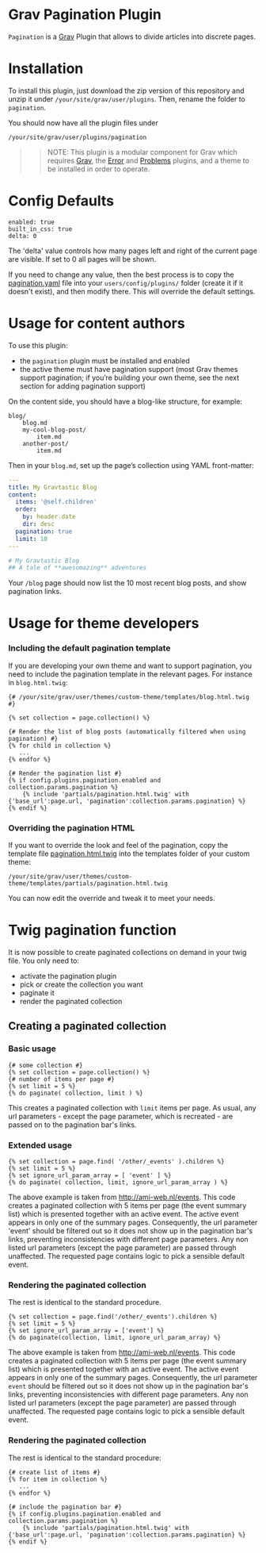 # Grav Pagination Plugin


`Pagination` is a [Grav][grav] Plugin that allows to divide articles into discrete pages.


# Installation

To install this plugin, just download the zip version of this repository and unzip it under `/your/site/grav/user/plugins`. Then, rename the folder to `pagination`.

You should now have all the plugin files under

	/your/site/grav/user/plugins/pagination

>> NOTE: This plugin is a modular component for Grav which requires [Grav](http://github.com/getgrav/grav), the [Error](https://github.com/getgrav/grav-plugin-error) and [Problems](https://github.com/getgrav/grav-plugin-problems) plugins, and a theme to be installed in order to operate.

# Config Defaults

```
enabled: true
built_in_css: true
delta: 0
```

The 'delta' value controls how many pages left and right of the current page are visible. If set to 0 all pages will be shown.

If you need to change any value, then the best process is to copy the [pagination.yaml](pagination.yaml) file into your `users/config/plugins/` folder (create it if it doesn't exist), and then modify there.  This will override the default settings.

# Usage for content authors

To use this plugin:

- the `pagination` plugin must be installed and enabled
- the active theme must have pagination support (most Grav themes support pagination; if you’re building your own theme, see the next section for adding pagination support)

On the content side, you should have a blog-like structure, for example:

```
blog/
    blog.md
    my-cool-blog-post/
        item.md
    another-post/
        item.md
```

Then in your `blog.md`, set up the page’s collection using YAML front-matter:

```yaml
---
title: My Gravtastic Blog
content:
  items: '@self.children'
  order:
    by: header.date
    dir: desc
  pagination: true
  limit: 10
---

# My Gravtastic Blog
## A tale of **awesomazing** adventures
```

Your `/blog` page should now list the 10 most recent blog posts, and show pagination links.


# Usage for theme developers

### Including the default pagination template

If you are developing your own theme and want to support pagination, you need to include the pagination template in the relevant pages. For instance in `blog.html.twig`:

```twig
{# /your/site/grav/user/themes/custom-theme/templates/blog.html.twig #}

{% set collection = page.collection() %}

{# Render the list of blog posts (automatically filtered when using pagination) #}
{% for child in collection %}
   ...
{% endfor %}

{# Render the pagination list #}
{% if config.plugins.pagination.enabled and collection.params.pagination %}
    {% include 'partials/pagination.html.twig' with {'base_url':page.url, 'pagination':collection.params.pagination} %}
{% endif %}
```

### Overriding the pagination HTML

If you want to override the look and feel of the pagination, copy the template file [pagination.html.twig][pagination] into the templates folder of your custom theme:

```
/your/site/grav/user/themes/custom-theme/templates/partials/pagination.html.twig
```

You can now edit the override and tweak it to meet your needs.

[pagination]: templates/partials/pagination.html.twig
[grav]: http://github.com/getgrav/grav

# Twig pagination function

It is now possible to create paginated collections on demand in your twig file. You only need to:

* activate the pagination plugin
* pick or create the collection you want
* paginate it
* render the paginated collection

## Creating a paginated collection

### Basic usage

```twig
{# some collection #}
{% set collection = page.collection() %}
{# number of items per page #}
{% set limit = 5 %}
{% do paginate( collection, limit ) %}
```

This creates a paginated collection with `limit` items per page. As usual, any url parameters - except the page parameter, which is recreated - are passed on to the pagination bar's links.

### Extended usage

```twig
{% set collection = page.find( '/other/_events' ).children %}
{% set limit = 5 %}
{% set ignore_url_param_array = [ 'event' ] %}
{% do paginate( collection, limit, ignore_url_param_array ) %}
```

The above example is taken from http://ami-web.nl/events. This code creates a paginated collection with 5 items per page (the event summary list) which is presented together with an active event. The active event appears in only one of the summary pages. Consequently, the url parameter 'event' should be filtered out so it does not show up in the pagination bar's links, preventing inconsistencies with different page parameters. Any non listed url parameters (except the page parameter) are passed through unaffected. The requested page contains logic to pick a sensible default event.

### Rendering the paginated collection

The rest is identical to the standard procedure.

```twig
{% set collection = page.find('/other/_events').children %}
{% set limit = 5 %}
{% set ignore_url_param_array = ['event'] %}
{% do paginate(collection, limit, ignore_url_param_array) %}
```

The above example is taken from http://ami-web.nl/events. This code creates a paginated collection with 5 items per page (the event summary list) which is presented together with an active event. The active event appears in only one of the summary pages. Consequently, the url parameter `event` should be filtered out so it does not show up in the pagination bar's links, preventing inconsistencies with different page parameters. Any non listed url parameters (except the page parameter) are passed through unaffected. The requested page contains logic to pick a sensible default event.

### Rendering the paginated collection

The rest is identical to the standard procedure:

```twig
{# create list of items #}
{% for item in collection %}
   ...
{% endfor %}

{# include the pagination bar #}
{% if config.plugins.pagination.enabled and collection.params.pagination %}
    {% include 'partials/pagination.html.twig' with {'base_url':page.url, 'pagination':collection.params.pagination} %}
{% endif %}
```
